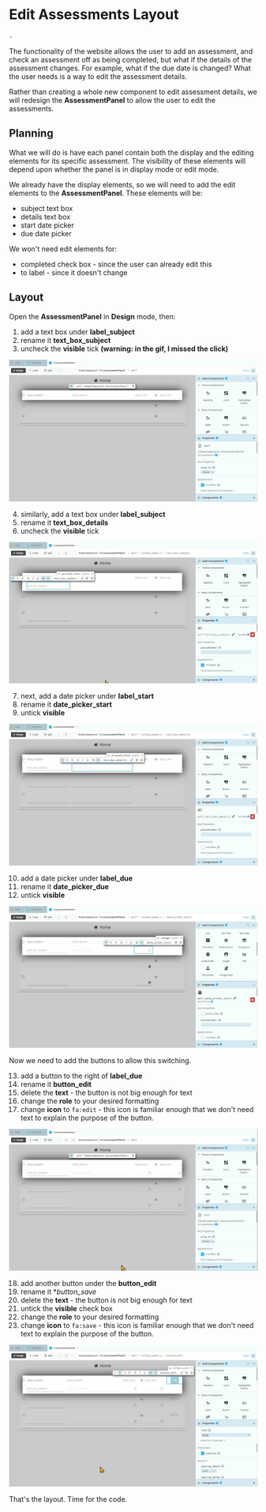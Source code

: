 # Edit Assessments Layout

```{topic} In this tutorial you will:
- 
```

The functionality of the website allows the user to add an assessment, and check an assessment off as being completed, but what if the details of the assessment changes. For example, what if the due date is changed? What the user needs is a way to edit the assessment details.

Rather than creating a whole new component to edit assessment details, we will redesign the **AssessmentPanel** to allow the user to edit the assessments.

## Planning

What we will do is have each panel contain both the display and the editing elements for its specific assessment. The visibility of these elements will depend upon whether the panel is in display mode or edit mode.

We already have the display elements, so we will need to add the edit elements to the **AssessmentPanel**. These elements will be:

- subject text box
- details text box
- start date picker
- due date picker

We won't need edit elements for:

- completed check box - since the user can already edit this
- to label - since it doesn't change

## Layout

Open the **AssessmentPanel** in **Design** mode, then:

1. add a text box under **label_subject**
2. rename it **text_box_subject**
3. uncheck the **visible** tick **(warning: in the gif, I missed the click)**

![subject text box](./assets/img/27/subject_text_box.gif)

4. similarly, add a text box under **label_subject**
5. rename it **text_box_details**
6. uncheck the **visible** tick

![details text box](./assets/img/27/details_text_box.gif)

7. next, add a date picker under **label_start**
8. rename it **date_picker_start**
9. untick **visible**

![start date](./assets/img/27/start_date.gif)

10. add a date picker under **label_due**
11. rename it **date_picker_due**
12. untick **visible**

![due date](./assets/img/27/due_date.gif)

Now we need to add the buttons to allow this switching.

13. add a button to the right of **label_due**
14. rename it **button_edit**
15. delete the **text** - the button is not big enough for text
16. change the **role** to your desired formatting
17. change **icon** to `fa:edit` - this icon is familiar enough that we don't need text to explain the purpose of the button.

![edit button](./assets/img/27/edit_button.gif)

18. add another button under the **button_edit**
19. rename it **button_save*
20. delete the **text** - the button is not big enough for text
21. untick the **visible** check box
22. change the **role** to your desired formatting
23. change **icon** to `fa:save` - this icon is familiar enough that we don't need text to explain the purpose of the button. 

![save button](./assets/img/27/save_button.gif)

That's the layout. Time for the code.
